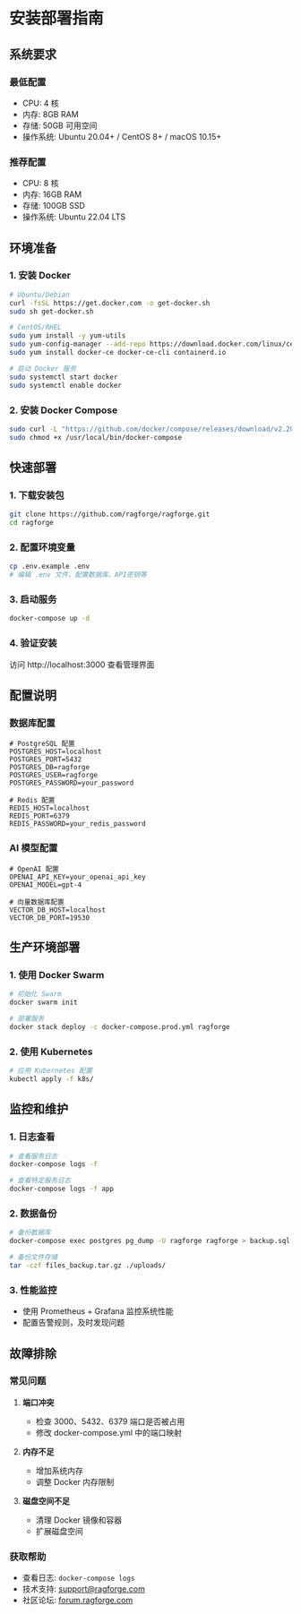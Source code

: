 # 安装部署指南

## 系统要求

### 最低配置
- CPU: 4 核
- 内存: 8GB RAM
- 存储: 50GB 可用空间
- 操作系统: Ubuntu 20.04+ / CentOS 8+ / macOS 10.15+

### 推荐配置
- CPU: 8 核
- 内存: 16GB RAM
- 存储: 100GB SSD
- 操作系统: Ubuntu 22.04 LTS

## 环境准备

### 1. 安装 Docker
```bash
# Ubuntu/Debian
curl -fsSL https://get.docker.com -o get-docker.sh
sudo sh get-docker.sh

# CentOS/RHEL
sudo yum install -y yum-utils
sudo yum-config-manager --add-repo https://download.docker.com/linux/centos/docker-ce.repo
sudo yum install docker-ce docker-ce-cli containerd.io

# 启动 Docker 服务
sudo systemctl start docker
sudo systemctl enable docker
```

### 2. 安装 Docker Compose
```bash
sudo curl -L "https://github.com/docker/compose/releases/download/v2.20.0/docker-compose-$(uname -s)-$(uname -m)" -o /usr/local/bin/docker-compose
sudo chmod +x /usr/local/bin/docker-compose
```

## 快速部署

### 1. 下载安装包
```bash
git clone https://github.com/ragforge/ragforge.git
cd ragforge
```

### 2. 配置环境变量
```bash
cp .env.example .env
# 编辑 .env 文件，配置数据库、API密钥等
```

### 3. 启动服务
```bash
docker-compose up -d
```

### 4. 验证安装
访问 http://localhost:3000 查看管理界面

## 配置说明

### 数据库配置
```env
# PostgreSQL 配置
POSTGRES_HOST=localhost
POSTGRES_PORT=5432
POSTGRES_DB=ragforge
POSTGRES_USER=ragforge
POSTGRES_PASSWORD=your_password

# Redis 配置
REDIS_HOST=localhost
REDIS_PORT=6379
REDIS_PASSWORD=your_redis_password
```

### AI 模型配置
```env
# OpenAI 配置
OPENAI_API_KEY=your_openai_api_key
OPENAI_MODEL=gpt-4

# 向量数据库配置
VECTOR_DB_HOST=localhost
VECTOR_DB_PORT=19530
```

## 生产环境部署

### 1. 使用 Docker Swarm
```bash
# 初始化 Swarm
docker swarm init

# 部署服务
docker stack deploy -c docker-compose.prod.yml ragforge
```

### 2. 使用 Kubernetes
```bash
# 应用 Kubernetes 配置
kubectl apply -f k8s/
```

## 监控和维护

### 1. 日志查看
```bash
# 查看服务日志
docker-compose logs -f

# 查看特定服务日志
docker-compose logs -f app
```

### 2. 数据备份
```bash
# 备份数据库
docker-compose exec postgres pg_dump -U ragforge ragforge > backup.sql

# 备份文件存储
tar -czf files_backup.tar.gz ./uploads/
```

### 3. 性能监控
- 使用 Prometheus + Grafana 监控系统性能
- 配置告警规则，及时发现问题

## 故障排除

### 常见问题

1. **端口冲突**
   - 检查 3000、5432、6379 端口是否被占用
   - 修改 docker-compose.yml 中的端口映射

2. **内存不足**
   - 增加系统内存
   - 调整 Docker 内存限制

3. **磁盘空间不足**
   - 清理 Docker 镜像和容器
   - 扩展磁盘空间

### 获取帮助
- 查看日志: `docker-compose logs`
- 技术支持: support@ragforge.com
- 社区论坛: [forum.ragforge.com](https://forum.ragforge.com) 